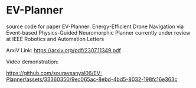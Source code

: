 # EV-Planner
source code for paper EV-Planner: Energy-Efficient Drone Navigation via Event-based Physics-Guided Neuromorphic Planner currently under review at IEEE Robotics and Automation Letters

ArxiV Link:  https://arxiv.org/pdf/2307.11349.pdf

Video demonstration:


https://github.com/souravsanyal06/EV-Planner/assets/33360350/9ec065ac-8ebd-4bd5-8032-198fc16e363c



